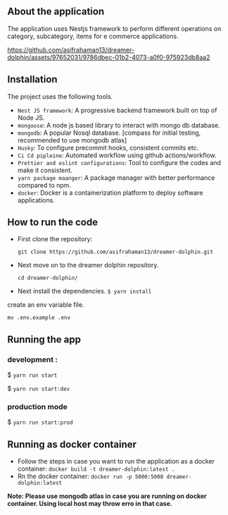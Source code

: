 ## About the application

The application uses Nestjs framework to perform different operations on category, subcategory, items for e commerce applications.

https://github.com/asifrahaman13/dreamer-dolphin/assets/97652031/9786dbec-01b2-4073-a0f0-975923db8aa2

## Installation

The project uses the following tools.

- `Nest JS framework`: A progressive backend framework built on top of Node JS.
- `mongoose`: A node js based library to interact with mongo db database.
- `mongodb`: A popular Nosql database. [compass for initial testing, recommended to use mongodb atlas]
- `Husky`: To configure precommit hooks, consistent commits etc.
- `Ci Cd pipleine`: Automated workflow using github actions/workflow.
- `Prettier and eslint configurations`: Tool to configure the codes and make it consistent.
- `yarn package maanger`: A package manager with better performance compared to npm.
- `docker`: Docker is a containerization platform to deploy software applications.

## How to run the code

- First clone the repository:

  `
  git clone https://github.com/asifrahaman13/dreamer-dolphin.git
  `

- Next move on to the dreamer dolphin repository.

  `
  cd dreamer-dolphin/
  `

- Next install the dependencies.
  `
  $ yarn install
  `

create an env variable file.

`
mv .env.example .env
`

## Running the app

 ### development : 

$ `yarn run start`

$ `yarn run start:dev`

### production mode
$ `yarn run start:prod`
 

## Running as docker container

- Follow the steps in case you want to run the application as a docker container:
  `
  docker build -t dreamer-dolphin:latest .
  `
- Rn the docker container:
  `
  docker run -p 5000:5000 dreamer-dolphin:latest
  `

**Note: Please use mongodb atlas in case you are running on docker container. Using local host may throw erro in that case.**
